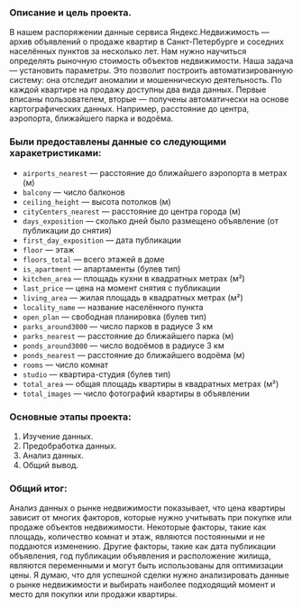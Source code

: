 ### Описание и цель проекта.

В нашем распоряжении данные сервиса Яндекс.Недвижимость — архив объявлений о продаже квартир в Санкт-Петербурге и соседних населённых пунктов за несколько лет. Нам нужно научиться определять рыночную стоимость объектов недвижимости. Наша задача — установить параметры. Это позволит построить автоматизированную систему: она отследит аномалии и мошенническую деятельность. По каждой квартире на продажу доступны два вида данных. Первые вписаны пользователем, вторые — получены автоматически на основе картографических данных. Например, расстояние до центра, аэропорта, ближайшего парка и водоёма.

### Были предоставлены данные со следующими харакетристиками:

- `airports_nearest` — расстояние до ближайшего аэропорта в метрах (м)
- `balcony` — число балконов
- `ceiling_height` — высота потолков (м)
- `cityCenters_nearest` — расстояние до центра города (м)
- `days_exposition` — сколько дней было размещено объявление (от публикации до снятия)
- `first_day_exposition` — дата публикации
- `floor` — этаж
- `floors_total` — всего этажей в доме
- `is_apartment` — апартаменты (булев тип)
- `kitchen_area` — площадь кухни в квадратных метрах (м²)
- `last_price` — цена на момент снятия с публикации
- `living_area` — жилая площадь в квадратных метрах (м²)
- `locality_name` — название населённого пункта
- `open_plan` — свободная планировка (булев тип)
- `parks_around3000` — число парков в радиусе 3 км
- `parks_nearest` — расстояние до ближайшего парка (м)
- `ponds_around3000` — число водоёмов в радиусе 3 км
- `ponds_nearest` — расстояние до ближайшего водоёма (м)
- `rooms` — число комнат
- `studio` — квартира-студия (булев тип)
- `total_area` — общая площадь квартиры в квадратных метрах (м²)
- `total_images` — число фотографий квартиры в объявлении

### Основные этапы проекта:
1. Изучение данных.
2. Предобработка данных.
3. Анализ данных.
4. Общий вывод.

### Общий итог:
Анализ данных о рынке недвижимости показывает, что цена квартиры зависит от многих факторов, которые нужно учитывать при покупке или продаже объектов недвижимости. Некоторые факторы, такие как площадь, количество комнат и этаж, являются постоянными и не поддаются изменению. Другие факторы, такие как дата публикации объявления, год публикации объявления и расположение жилища, являются переменными и могут быть использованы для оптимизации цены. Я думаю, что для успешной сделки нужно анализировать данные о рынке недвижимости и выбирать наиболее подходящий момент и место для покупки или продажи квартиры.